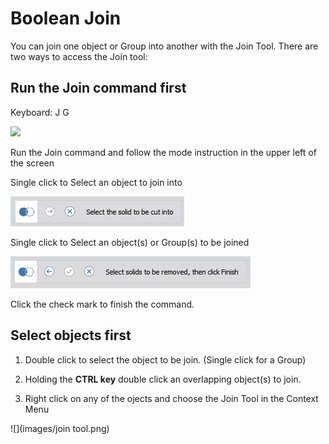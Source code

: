# Boolean Join

You can join one object or Group into another with the Join Tool. There are two ways to access the Join tool:

## Run the Join command first

Keyboard: J G

![](/assets/join_tool.png)

Run the Join command and follow the mode instruction in the upper left of the screen

Single click to Select an object to join into

![](/assets/cut_mode01.png)

Single click to Select an object\(s\) or Group\(s\) to be joined

![](/assets/cut_mode02.png)

Click the check mark to finish the command. 

## Select objects first

1. Double click to select the object to be join. \(Single click for a Group\)

2. Holding the **CTRL key** double click an overlapping object\(s\) to join.

3. Right click on any of the ojects and choose the Join Tool in the Context Menu  

![](images/join tool.png)

